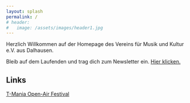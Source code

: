 ```yaml
---
layout: splash
permalink: /
# header:
#   image: /assets/images/header1.jpg
---
```


Herzlich Willkommen auf der Homepage des Vereins für Musik und Kultur e.V. aus Dalhausen.

Bleib auf dem Laufenden und trag dich zum Newsletter ein. [Hier klicken.](/newsletter)

## Links

[T-Mania Open-Air Festival](https://t-mania.de)